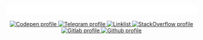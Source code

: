 <!-- <p align="center">
  <a href="https://maiconandsilva.gitlab.io"><strong>maiconandsilva.gitlab.io</strong></a>
</p> -->

<!-- https://github.com/DenverCoder1/readme-typing-svg -->
<p align="center">
    <a href="https://git.io/typing-svg">
        <img alt="Typing SVG: ~$ docker exec dev ./update" title="~$ docker exec dev ./update" src="/assets/readme-typing-svg.herokuapp.com.svg"/>
    </a>
</p>

<!-- https://github.com/alexandresanlim/Badges4-README.md-Profile -->
<p align="center">
  <a href="https://codepen.io/maiconandsilva">
    <img alt="Codepen profile" title="Follow me on Codepen" src="https://img.shields.io/badge/Codepen-000000?style=for-the-badge&logo=codepen&logoColor=white"/>
  </a>
  <a href="https://t.me/maiconandsilva">
    <img alt="Telegram profile" title="Reach me on Telegram" src="https://img.shields.io/badge/Telegram-2CA5E0?style=for-the-badge&logo=telegram&logoColor=white"/>
  </a>
    <a href="https://git.io/maiconandsilva">
        <img alt="Linklist" title="Linklist: more links to my internet activity" src="https://img.shields.io/badge/linktree-39E09B?style=for-the-badge&logo=linktree&logoColor=white"/>
    </a>    
  <a href="https://stackoverflow.com/users/15016163/maicon-mauricio">
    <img alt="StackOverflow profile" title="Follow me on Stack Overflow" src="https://img.shields.io/badge/Stack_Overflow-FE7A16?style=for-the-badge&logo=stack-overflow&logoColor=white"/>
  </a>
  <a href="https://gitlab.com/maiconandsilva">
    <img alt="Gitlab profile" title="Follow me on Gitlab" src="https://img.shields.io/badge/GitLab-330F63?style=for-the-badge&logo=gitlab&logoColor=white"/>
   </a>      
  <a href="https://github.com/maiconandsilva">
    <img alt="Github profile" title="Follow me on Github" src="https://img.shields.io/badge/GitHub-100000?style=for-the-badge&logo=github&logoColor=white"/>
  </a>
</p>
